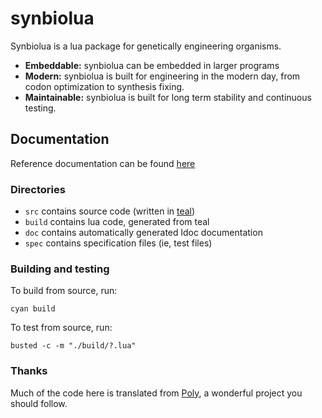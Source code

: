 # synbiolua

Synbiolua is a lua package for genetically engineering organisms.

* __Embeddable:__ synbiolua can be embedded in larger programs
* __Modern:__ synbiolua is built for engineering in the modern day, from codon optimization to synthesis fixing.
* __Maintainable:__ synbiolua is built for long term stability and continuous testing.

## Documentation

Reference documentation can be found [here](https://koeng101.github.io/synbiolua/doc/index.html)

### Directories
* `src` contains source code (written in [teal](https://github.com/teal-language))
* `build` contains lua code, generated from teal
* `doc` contains automatically generated ldoc documentation
* `spec` contains specification files (ie, test files)

### Building and testing
To build from source, run:
```
cyan build
```

To test from source, run:
```
busted -c -m "./build/?.lua"
```

### Thanks
Much of the code here is translated from [Poly](https://github.com/TimothyStiles/poly), a wonderful project you should follow.
